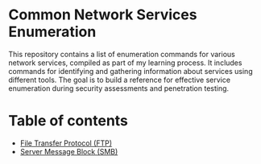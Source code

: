 # Common Network Services Enumeration
This repository contains a list of enumeration commands for various network services, compiled as part of my learning process. It includes commands for identifying and gathering information about services using different tools. The goal is to build a reference for effective service enumeration during security assessments and penetration testing.

# Table of contents
* [File Transfer Protocol (FTP)](./services/FTP.md)
* [Server Message Block (SMB)](./services/SMB.md)